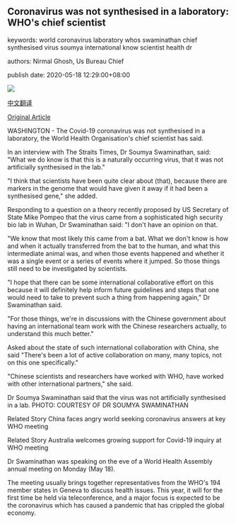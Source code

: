 ## Coronavirus was not synthesised in a laboratory: WHO's chief scientist

keywords: world coronavirus laboratory whos swaminathan chief synthesised virus soumya international know scientist health dr

authors: Nirmal Ghosh, Us Bureau Chief

publish date: 2020-05-18 12:29:00+08:00

![](https://www.straitstimes.com/sites/default/files/styles/x_large/public/articles/2020/05/18/ym-wuhanlab-180520.jpg?itok=0EEoYafr)

[中文翻译](Coronavirus%20was%20not%20synthesised%20in%20a%20laboratory%3A%20WHO%27s%20chief%20scientist_zh.md)

[Original Article](https://www.straitstimes.com/world/united-states/coronavirus-was-not-synthesized-in-a-laboratory-whos-chief-scientist)

WASHINGTON - The Covid-19 coronavirus was not synthesised in a laboratory, the World Health Organisation's chief scientist has said.

In an interview with The Straits Times, Dr Soumya Swaminathan, said: "What we do know is that this is a naturally occurring virus, that it was not artificially synthesised in the lab."

"I think that scientists have been quite clear about (that), because there are markers in the genome that would have given it away if it had been a synthesised gene," she added.

Responding to a question on a theory recently proposed by US Secretary of State Mike Pompeo that the virus came from a sophisticated high security bio lab in Wuhan, Dr Swaminathan said: "I don't have an opinion on that.

"We know that most likely this came from a bat. What we don't know is how and when it actually transferred from the bat to the human, and what this intermediate animal was, and when those events happened and whether it was a single event or a series of events where it jumped. So those things still need to be investigated by scientists.

"I hope that there can be some international collaborative effort on this because it will definitely help inform future guidelines and steps that one would need to take to prevent such a thing from happening again," Dr Swaminathan said.

"For those things, we're in discussions with the Chinese government about having an international team work with the Chinese researchers actually, to understand this much better."

Asked about the state of such international collaboration with China, she said "There's been a lot of active collaboration on many, many topics, not on this one specifically."

"Chinese scientists and researchers have worked with WHO, have worked with other international partners," she said.



Dr Soumya Swaminathan said that the virus was not artificially synthesised in a lab. PHOTO: COURTESY OF DR SOUMYA SWAMINATHAN



Related Story China faces angry world seeking coronavirus answers at key WHO meeting

Related Story Australia welcomes growing support for Covid-19 inquiry at WHO meeting

Dr Swaminathan was speaking on the eve of a World Health Assembly annual meeting on Monday (May 18).

The meeting usually brings together representatives from the WHO's 194 member states in Geneva to discuss health issues. This year, it will for the first time be held via teleconference, and a major focus is expected to be the coronavirus which has caused a pandemic that has crippled the global economy.